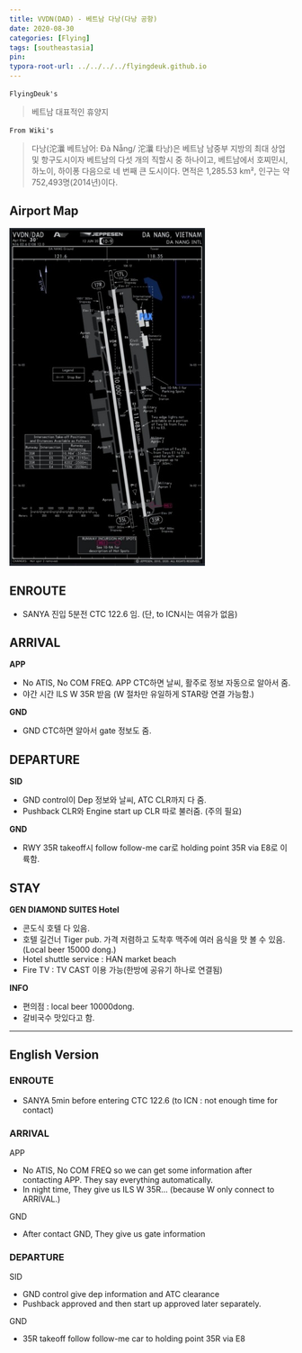 ```yaml
---
title: VVDN(DAD) - 베트남 다낭(다낭 공항)
date: 2020-08-30
categories: [Flying]
tags: [southeastasia]
pin:
typora-root-url: ../../../../flyingdeuk.github.io
---
```


`FlyingDeuk's`
>베트남 대표적인 휴양지

`From Wiki's`
>다낭(沱㶞 베트남어: Đà Nẵng/ 沱㶞 타낭)은 베트남 남중부 지방의 최대 상업 및 항구도시이자 베트남의 다섯 개의 직할시 중 하나이고, 베트남에서 호찌민시, 하노이, 하이퐁 다음으로 네 번째 큰 도시이다. 면적은 1,285.53 km², 인구는 약 752,493명(2014년)이다.


## Airport Map
![dad](/img/flying/airport/dad_ap.jpg)

## ENROUTE
- SANYA 진입 5분전 CTC 122.6 임. (단, to ICN시는 여유가 없음)

## ARRIVAL
**APP**
- No ATIS, No COM FREQ. APP CTC하면 날씨, 활주로 정보 자동으로 알아서 줌.
- 야간 시간 ILS W 35R 받음 (W 절차만 유일하게 STAR랑 연결 가능함.)

**GND**
- GND CTC하면 알아서 gate 정보도 줌.

## DEPARTURE
**SID**
- GND control이 Dep 정보와 날씨, ATC CLR까지 다 줌.
- Pushback CLR와 Engine start up CLR 따로 불러줌. (주의 필요)

**GND**
- RWY 35R takeoff시 follow follow-me car로 holding point 35R via E8로 이륙함.


## STAY
**GEN DIAMOND SUITES Hotel**
- 콘도식 호텔 다 있음.
- 호텔 길건너 Tiger pub. 가격 저렴하고 도착후 맥주에 여러 음식을 맛 볼 수 있음. (Local beer 15000 dong.)
- Hotel shuttle service : HAN market beach
- Fire TV : TV CAST 이용 가능(한방에 공유기 하나로 연결됨)

**INFO**
- 편의점 : local beer 10000dong.
- 갈비국수 맛있다고 함.


-------
## English Version
### ENROUTE
- SANYA 5min before entering CTC 122.6 (to ICN : not enough time for contact)

### ARRIVAL
APP
- No ATIS, No COM FREQ so we can get some information after contacting APP. They say everything automatically.
- In night time, They give us ILS W 35R… (because W only connect to ARRIVAL.)

GND
- After contact GND, They give us gate information


### DEPARTURE
SID
- GND control give dep information and ATC clearance
- Pushback approved and then start up approved later separately.

GND
- 35R takeoff follow follow-me car to holding point 35R via E8
